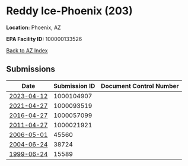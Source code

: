# Reddy Ice-Phoenix (203)

**Location:** Phoenix, AZ

**EPA Facility ID:** 100000133526

[Back to AZ Index](../../index.md)

## Submissions

| Date | Submission ID | Document Control Number |
|------|--------------|-------------------------|
| [2023-04-12](submissions/1000104907.md) | 1000104907 |  |
| [2021-04-27](submissions/1000093519.md) | 1000093519 |  |
| [2016-04-27](submissions/1000057099.md) | 1000057099 |  |
| [2011-04-27](submissions/1000021921.md) | 1000021921 |  |
| [2006-05-01](submissions/45560.md) | 45560 |  |
| [2004-06-24](submissions/38724.md) | 38724 |  |
| [1999-06-24](submissions/15589.md) | 15589 |  |
